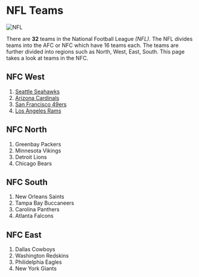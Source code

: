 # NFL Teams
![NFL](https://s7d2.scene7.com/is/image/TWCNews/7-1-20_nfl_logo_jpg?wid=1250&hei=703&$wide-bg$) 

There are **32** teams in the National Football League *(NFL)*. The NFL divides teams into the AFC or NFC which have 16 teams each. The teams are further divided into regions such as North, West, East, South. This page takes a look at teams in the NFC. 

## NFC West
1. [Seattle Seahawks](https://www.seahawks.com/)
2. [Arizona Cardinals](https://www.azcardinals.com/)
3. [San Francisco 49ers](https://www.49ers.com/)
4. [Los Angeles Rams](https://www.therams.com/) 

## NFC North
1. Greenbay Packers
2. Minnesota Vikings
3. Detroit Lions
4. Chicago Bears

## NFC South
1. New Orleans Saints
2. Tampa Bay Buccaneers
3. Carolina Panthers
4. Atlanta Falcons

## NFC East
1. Dallas Cowboys 
2. Washington Redskins
3. Philidelphia Eagles
4. New York Giants 

